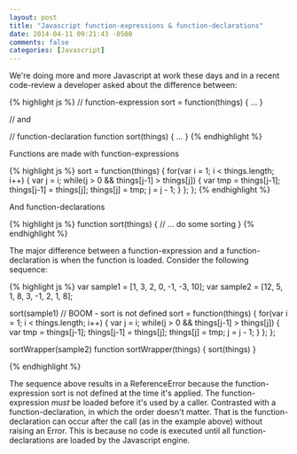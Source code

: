 ```yaml
---
layout: post
title: "Javascript function-expressions & function-declarations"
date: 2014-04-11 09:21:43 -0500
comments: false
categories: [Javascript]
---
```

We're doing more and more Javascript at work these days and in a recent code-review a developer asked about the difference between:

{% highlight js %}
// function-expression
sort = function(things) { ... }

// and

// function-declaration
function sort(things) { ... }
{% endhighlight %}

Functions are made with function-expressions

{% highlight js %}
sort = function(things) {
	for(var i = 1; i < things.length; i++) {
		var j = i;
		while(j > 0 && things[j-1] > things[j]) {
			var tmp = things[j-1];
			things[j-1] = things[j];
			things[j] = tmp;
			j = j - 1;
		}
	};
};
{% endhighlight %}

And function-declarations

{% highlight js %}
function sort(things) {
	// ... do some sorting
}
{% endhighlight %}

The major difference between a function-expression and a function-declaration is when the function is loaded.  Consider the following sequence:

{% highlight js %}
var sample1 = [1, 3, 2, 0, -1, -3, 10];
var sample2 = [12, 5, 1, 8, 3, -1, 2, 1, 8];

sort(sample1) // BOOM - sort is not defined
sort = function(things) {
	for(var i = 1; i < things.length; i++) {
		var j = i;
		while(j > 0 && things[j-1] > things[j]) {
			var tmp = things[j-1];
			things[j-1] = things[j];
			things[j] = tmp;
			j = j - 1;
		}
	};
};

sortWrapper(sample2)
function sortWrapper(things) {
	sort(things)
}

{% endhighlight %}

The sequence above results in a ReferenceError because the function-expression sort is not defined at the time it's applied.  The function-expression *must* be loaded before it's used by a caller.  Contrasted with a function-declaration, in which the order doesn't matter.  That is the function-declaration can occur after the call (as in the example above) without raising an Error.  This is because no code is executed until all function-declarations are loaded by the Javascript engine.
